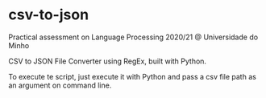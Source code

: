 # csv-to-json
Practical assessment on Language Processing 2020/21 @ Universidade do Minho

CSV to JSON File Converter using RegEx, built with Python.

To execute te script, just execute it with Python and pass a csv file path as an argument on command line.
